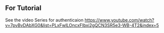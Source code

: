 ## For Tutorial

See the video Series for authenticaion
https://www.youtube.com/watch?v=7pvBvDAbXG0&list=PLxFwlLOncxFIbxi2gQCN3SR5e3-WB-4T2&index=5
